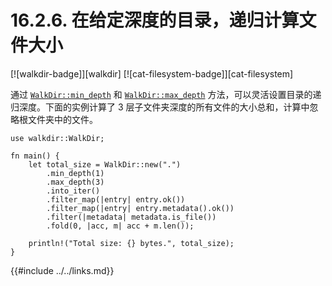 # 16.2.6. 在给定深度的目录，递归计算文件大小

[![walkdir-badge]][walkdir] [![cat-filesystem-badge]][cat-filesystem]

通过 [`WalkDir::min_depth`] 和 [`WalkDir::max_depth`] 方法，可以灵活设置目录的递归深度。下面的实例计算了 3 层子文件夹深度的所有文件的大小总和，计算中忽略根文件夹中的文件。

```rust,edition2018
use walkdir::WalkDir;

fn main() {
    let total_size = WalkDir::new(".")
        .min_depth(1)
        .max_depth(3)
        .into_iter()
        .filter_map(|entry| entry.ok())
        .filter_map(|entry| entry.metadata().ok())
        .filter(|metadata| metadata.is_file())
        .fold(0, |acc, m| acc + m.len());

    println!("Total size: {} bytes.", total_size);
}
```

[`WalkDir::max_depth`]: https://docs.rs/walkdir/*/walkdir/struct.WalkDir.html#method.max_depth
[`WalkDir::min_depth`]: https://docs.rs/walkdir/*/walkdir/struct.WalkDir.html#method.min_depth

{{#include ../../links.md}}
